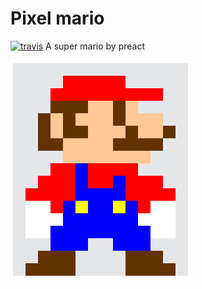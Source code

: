 # Pixel mario
[![travis](https://travis-ci.org/linychuo/pixel-mario.svg?branch=master)](https://travis-ci.org/linychuo/pixel-mario)
A super mario by preact

![pixel by preact](./screen.png)